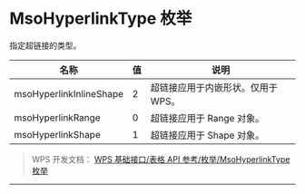 # MsoHyperlinkType 枚举

指定超链接的类型。

| 名称                    | 值  | 说明                               |
|-------------------------|-----|------------------------------------|
| msoHyperlinkInlineShape | 2   | 超链接应用于内嵌形状。仅用于 WPS。 |
| msoHyperlinkRange       | 0   | 超链接应用于 Range 对象。          |
| msoHyperlinkShape       | 1   | 超链接应用于 Shape 对象。          |

> WPS 开发文档： [WPS 基础接口/表格 API 参考/枚举/MsoHyperlinkType 枚举](https://qn.cache.wpscdn.cn/encs/doc/office_v19/topics/WPS%20%E5%9F%BA%E7%A1%80%E6%8E%A5%E5%8F%A3/%E8%A1%A8%E6%A0%BC%20API%20%E5%8F%82%E8%80%83/%E6%9E%9A%E4%B8%BE/MsoHyperlinkType%20%E6%9E%9A%E4%B8%BE.html)

------------------------------------------------------------------------
